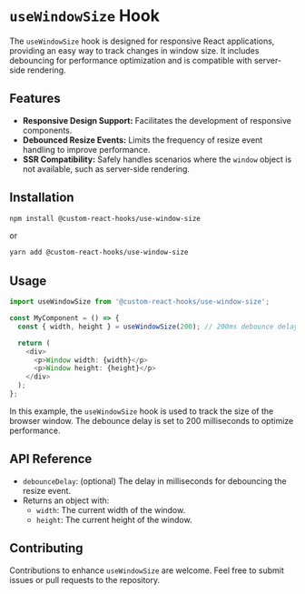 # `useWindowSize` Hook

The `useWindowSize` hook is designed for responsive React applications, providing an easy way to track changes in window size. It includes debouncing for performance optimization and is compatible with server-side rendering.

## Features

- **Responsive Design Support:** Facilitates the development of responsive components.
- **Debounced Resize Events:** Limits the frequency of resize event handling to improve performance.
- **SSR Compatibility:** Safely handles scenarios where the `window` object is not available, such as server-side rendering.

## Installation

```bash
npm install @custom-react-hooks/use-window-size
```

or

```bash
yarn add @custom-react-hooks/use-window-size
```

## Usage

```typescript
import useWindowSize from '@custom-react-hooks/use-window-size';

const MyComponent = () => {
  const { width, height } = useWindowSize(200); // 200ms debounce delay

  return (
    <div>
      <p>Window width: {width}</p>
      <p>Window height: {height}</p>
    </div>
  );
};
```

In this example, the `useWindowSize` hook is used to track the size of the browser window. The debounce delay is set to 200 milliseconds to optimize performance.

## API Reference

- `debounceDelay`: (optional) The delay in milliseconds for debouncing the resize event.
- Returns an object with:
  - `width`: The current width of the window.
  - `height`: The current height of the window.

## Contributing

Contributions to enhance `useWindowSize` are welcome. Feel free to submit issues or pull requests to the repository.
